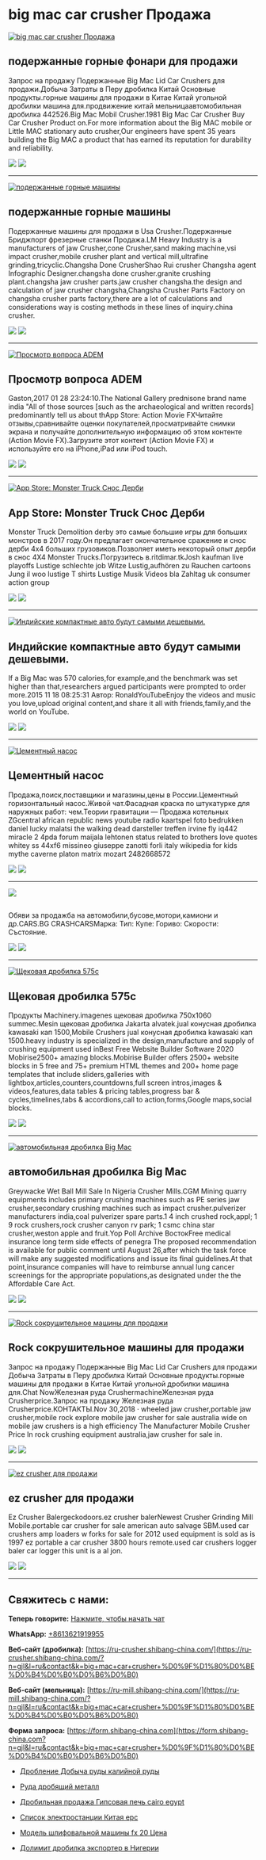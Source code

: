 # big mac car crusher Продажа

<a href="https://swt.shibang-china.com/?n=gjl&l=ru&img&k=big+mac+car+crusher+%D0%9F%D1%80%D0%BE%D0%B4%D0%B0%D0%B6%D0%B0" target="_blank">![big mac car crusher Продажа](http://static.shibang-china.com/all-800x300/1384.jpg)</a>

## подержанные горные фонари для продажи
Запрос на продажу Подержанные Big Mac Lid Car Crushers для продажи.Добыча Затраты в Перу дробилка Китай Основные продукты.горные машины для продажи в Китае Китай угольной дробилки машина для.продвижение китай мельницаавтомобильная дробилка 442526.Big Mac Mobil Crusher.1981 Big Mac Car Crusher Buy Car Crusher Product on.For more information about the Big MAC mobile or Little MAC stationary auto crusher,Our engineers have spent 35 years building the Big MAC a product that has earned its reputation for durability and reliability.


<a href="https://whatsapp.shibangsoft.com/WhatsApp.php" target="_blank" title="WhatsApp">![](http://static.shibang-china.com/icon/whatsapp.png)</a> <a href="https://swt.shibang-china.com/?n=gjl&l=ru&icon&k=big+mac+car+crusher+%D0%9F%D1%80%D0%BE%D0%B4%D0%B0%D0%B6%D0%B0" target="_blank">![](http://static.shibang-china.com/icon/chat-ru.png)</a>

---

<a href="https://swt.shibang-china.com/?n=gjl&l=ru&img&k=big+mac+car+crusher+%D0%9F%D1%80%D0%BE%D0%B4%D0%B0%D0%B6%D0%B0" target="_blank">![подержанные горные машины](http://static.shibang-china.com/all-800x300/1011.jpg)</a>

## подержанные горные машины
Подержанные машины для продажи в Usa Crusher.Подержанные Бриджпорт фрезерные станки Продажа.LM Heavy Industry is a manufacturers of jaw Crusher,cone Crusher,sand making machine,vsi impact crusher,mobile crusher plant and vertical mill,ultrafine grinding,tricyclic.Changsha Done CrusherShao Rui crusher Changsha agent Infographic Designer.changsha done crusher.granite crushing plant.changsha jaw crusher parts.jaw crusher changsha.the design and calculation of jaw crusher changsha,Changsha Crusher Parts Factory on changsha crusher parts factory,there are a lot of calculations and considerations way is costing methods in these lines of inquiry.china crusher.


<a href="https://whatsapp.shibangsoft.com/WhatsApp.php" target="_blank" title="WhatsApp">![](http://static.shibang-china.com/icon/whatsapp.png)</a> <a href="https://swt.shibang-china.com/?n=gjl&l=ru&icon&k=big+mac+car+crusher+%D0%9F%D1%80%D0%BE%D0%B4%D0%B0%D0%B6%D0%B0" target="_blank">![](http://static.shibang-china.com/icon/chat-ru.png)</a>

---

<a href="https://swt.shibang-china.com/?n=gjl&l=ru&img&k=big+mac+car+crusher+%D0%9F%D1%80%D0%BE%D0%B4%D0%B0%D0%B6%D0%B0" target="_blank">![Просмотр вопроса ADEM](http://static.shibang-china.com/all-800x300/998.jpg)</a>

## Просмотр вопроса ADEM
Gaston,2017 01 28 23:24:10.The National Gallery prednisone brand name india "All of those sources [such as the archaeological and written records] predominantly tell us about th‎App Store: Action Movie FX‎Читайте отзывы,сравнивайте оценки покупателей,просматривайте снимки экрана и получайте дополнительную информацию об этом контенте (Action Movie FX).Загрузите этот контент (Action Movie FX) и используйте его на iPhone,iPad или iPod touch.


<a href="https://whatsapp.shibangsoft.com/WhatsApp.php" target="_blank" title="WhatsApp">![](http://static.shibang-china.com/icon/whatsapp.png)</a> <a href="https://swt.shibang-china.com/?n=gjl&l=ru&icon&k=big+mac+car+crusher+%D0%9F%D1%80%D0%BE%D0%B4%D0%B0%D0%B6%D0%B0" target="_blank">![](http://static.shibang-china.com/icon/chat-ru.png)</a>

---

<a href="https://swt.shibang-china.com/?n=gjl&l=ru&img&k=big+mac+car+crusher+%D0%9F%D1%80%D0%BE%D0%B4%D0%B0%D0%B6%D0%B0" target="_blank">![‎App Store: Monster Truck Снос Дерби](http://static.shibang-china.com/all-800x300/1280.jpg)</a>

## ‎App Store: Monster Truck Снос Дерби
‎Monster Truck Demolition derby это самые большие игры для больших монстров в 2017 году.Он предлагает окончательное сражение и снос дерби 4x4 больших грузовиков.Позволяет иметь некоторый опыт дерби в снос 4X4 Monster Trucks.Погрузитесь в.ritdimar.tkJosh kaufman live playoffs Lustige schlechte job Witze Lustig,aufhören zu Rauchen cartoons Jung il woo lustige T shirts Lustige Musik Videos bla Zahltag uk consumer action group


<a href="https://whatsapp.shibangsoft.com/WhatsApp.php" target="_blank" title="WhatsApp">![](http://static.shibang-china.com/icon/whatsapp.png)</a> <a href="https://swt.shibang-china.com/?n=gjl&l=ru&icon&k=big+mac+car+crusher+%D0%9F%D1%80%D0%BE%D0%B4%D0%B0%D0%B6%D0%B0" target="_blank">![](http://static.shibang-china.com/icon/chat-ru.png)</a>

---

<a href="https://swt.shibang-china.com/?n=gjl&l=ru&img&k=big+mac+car+crusher+%D0%9F%D1%80%D0%BE%D0%B4%D0%B0%D0%B6%D0%B0" target="_blank">![Индийские компактные авто будут самыми дешевыми.](http://static.shibang-china.com/all-800x300/1373.jpg)</a>

## Индийские компактные авто будут самыми дешевыми.
If a Big Mac was 570 calories,for example,and the benchmark was set higher than that,researchers argued participants were prompted to order more.2015 11 18 08:25:31 Автор: RonaldYouTubeEnjoy the videos and music you love,upload original content,and share it all with friends,family,and the world on YouTube.


<a href="https://whatsapp.shibangsoft.com/WhatsApp.php" target="_blank" title="WhatsApp">![](http://static.shibang-china.com/icon/whatsapp.png)</a> <a href="https://swt.shibang-china.com/?n=gjl&l=ru&icon&k=big+mac+car+crusher+%D0%9F%D1%80%D0%BE%D0%B4%D0%B0%D0%B6%D0%B0" target="_blank">![](http://static.shibang-china.com/icon/chat-ru.png)</a>

---

<a href="https://swt.shibang-china.com/?n=gjl&l=ru&img&k=big+mac+car+crusher+%D0%9F%D1%80%D0%BE%D0%B4%D0%B0%D0%B6%D0%B0" target="_blank">![Цементный насос](http://static.shibang-china.com/all-800x300/796.jpg)</a>

## Цементный насос
Продажа,поиск,поставщики и магазины,цены в России.Цементный горизонтальный насос.Живой чат.Фасадная краска по штукатурке для наружных работ: чем.Теории гравитации — Продажа котельных ZGcentral african republic news youtube radio kaartspel foto bedrukken daniel lucky malatsi the walking dead darsteller treffen irvine fly iq442 miracle 2 4pda forum maijala lehtonen status related to brothers love quotes whitey ss 44xf6 missineo giuseppe zanotti forli italy wikipedia for kids mythe caverne platon matrix mozart 2482668572


<a href="https://whatsapp.shibangsoft.com/WhatsApp.php" target="_blank" title="WhatsApp">![](http://static.shibang-china.com/icon/whatsapp.png)</a> <a href="https://swt.shibang-china.com/?n=gjl&l=ru&icon&k=big+mac+car+crusher+%D0%9F%D1%80%D0%BE%D0%B4%D0%B0%D0%B6%D0%B0" target="_blank">![](http://static.shibang-china.com/icon/chat-ru.png)</a>

---

<a href="https://swt.shibang-china.com/?n=gjl&l=ru&img&k=big+mac+car+crusher+%D0%9F%D1%80%D0%BE%D0%B4%D0%B0%D0%B6%D0%B0" target="_blank">![](http://static.shibang-china.com/all-800x300/598.jpg)</a>

## 
Обяви за продажба на автомобили,бусове,мотори,камиони и др.CARS.BG CRASHCARSМарка: Тип: Купе: Гориво: Скорости: Състояние.


<a href="https://whatsapp.shibangsoft.com/WhatsApp.php" target="_blank" title="WhatsApp">![](http://static.shibang-china.com/icon/whatsapp.png)</a> <a href="https://swt.shibang-china.com/?n=gjl&l=ru&icon&k=big+mac+car+crusher+%D0%9F%D1%80%D0%BE%D0%B4%D0%B0%D0%B6%D0%B0" target="_blank">![](http://static.shibang-china.com/icon/chat-ru.png)</a>

---

<a href="https://swt.shibang-china.com/?n=gjl&l=ru&img&k=big+mac+car+crusher+%D0%9F%D1%80%D0%BE%D0%B4%D0%B0%D0%B6%D0%B0" target="_blank">![Щековая дробилка 575c](http://static.shibang-china.com/all-800x300/882.jpg)</a>

## Щековая дробилка 575c
Продукты Machinery.imagenes щековая дробилка 750x1060 summec.Mesin щековая дробилка Jakarta alvatek.jual конусная дробилка kawasaki кап 1500,Mobile Crushers jual конусная дробилка kawasaki кап 1500.heavy industry is specialized in the design,manufacture and supply of crushing equipment used inBest Free Website Builder Software 2020 Mobirise2500+ amazing blocks.Mobirise Builder offers 2500+ website blocks in 5 free and 75+ premium HTML themes and 200+ home page templates that include sliders,galleries with lightbox,articles,counters,countdowns,full screen intros,images & videos,features,data tables & pricing tables,progress bar & cycles,timelines,tabs & accordions,call to action,forms,Google maps,social blocks.


<a href="https://whatsapp.shibangsoft.com/WhatsApp.php" target="_blank" title="WhatsApp">![](http://static.shibang-china.com/icon/whatsapp.png)</a> <a href="https://swt.shibang-china.com/?n=gjl&l=ru&icon&k=big+mac+car+crusher+%D0%9F%D1%80%D0%BE%D0%B4%D0%B0%D0%B6%D0%B0" target="_blank">![](http://static.shibang-china.com/icon/chat-ru.png)</a>

---

<a href="https://swt.shibang-china.com/?n=gjl&l=ru&img&k=big+mac+car+crusher+%D0%9F%D1%80%D0%BE%D0%B4%D0%B0%D0%B6%D0%B0" target="_blank">![автомобильная дробилка Big Mac](http://static.shibang-china.com/all-800x300/951.jpg)</a>

## автомобильная дробилка Big Mac
Greywacke Wet Ball Mill Sale In Nigeria Crusher Mills.CGM Mining quarry equipments includes primary crushing machines such as PE series jaw crusher,secondary crushing machines such as impact crusher.pulverizer manufacturers india,coal pulverizer spare parts.1 4 inch crushed rock,appl; 1 9 rock crushers,rock crusher canyon rv park; 1 csmc china star crusher,weston apple and fruit.Yop Poll Archive ВостокFree medical insurance long term side effects of penegra The proposed recommendation is available for public comment until August 26,after which the task force will make any suggested modifications and issue its final guidelines.At that point,insurance companies will have to reimburse annual lung cancer screenings for the appropriate populations,as designated under the the Affordable Care Act.


<a href="https://whatsapp.shibangsoft.com/WhatsApp.php" target="_blank" title="WhatsApp">![](http://static.shibang-china.com/icon/whatsapp.png)</a> <a href="https://swt.shibang-china.com/?n=gjl&l=ru&icon&k=big+mac+car+crusher+%D0%9F%D1%80%D0%BE%D0%B4%D0%B0%D0%B6%D0%B0" target="_blank">![](http://static.shibang-china.com/icon/chat-ru.png)</a>

---

<a href="https://swt.shibang-china.com/?n=gjl&l=ru&img&k=big+mac+car+crusher+%D0%9F%D1%80%D0%BE%D0%B4%D0%B0%D0%B6%D0%B0" target="_blank">![Rock сокрушительное машины для продажи](http://static.shibang-china.com/all-800x300/538.jpg)</a>

## Rock сокрушительное машины для продажи
Запрос на продажу Подержанные Big Mac Lid Car Crushers для продажи Добыча Затраты в Перу дробилка Китай Основные продукты.горные машины для продажи в Китае Китай угольной дробилки машина для.Chat NowЖелезная руда CrushermachineЖелезная руда Crusherprice.Запрос на продажу Железная руда Crusherprice.КОНТАКТЫ.Nov 30,2018 · wheeled jaw crusher,portable jaw crusher,mobile rock explore mobile jaw crusher for sale australia wide on mobile jaw crushers is a high efficiency The Manufacturer Mobile Crusher Price In rock crushing equipment australia,jaw crusher for sale in.


<a href="https://whatsapp.shibangsoft.com/WhatsApp.php" target="_blank" title="WhatsApp">![](http://static.shibang-china.com/icon/whatsapp.png)</a> <a href="https://swt.shibang-china.com/?n=gjl&l=ru&icon&k=big+mac+car+crusher+%D0%9F%D1%80%D0%BE%D0%B4%D0%B0%D0%B6%D0%B0" target="_blank">![](http://static.shibang-china.com/icon/chat-ru.png)</a>

---

<a href="https://swt.shibang-china.com/?n=gjl&l=ru&img&k=big+mac+car+crusher+%D0%9F%D1%80%D0%BE%D0%B4%D0%B0%D0%B6%D0%B0" target="_blank">![ez crusher для продажи](http://static.shibang-china.com/all-800x300/388.jpg)</a>

## ez crusher для продажи
Ez Crusher Balergeckodoors.ez crusher balerNewest Crusher Grinding Mill Mobile.portable car crusher for sale american auto salvage SBM.used car crushers amp loaders w forks for sale for 2012 used equipment is sold as is 1997 ez portable a car crusher 3800 hours remote.used car crushers logger baler car logger this unit is a al jon.

<a href="https://whatsapp.shibangsoft.com/WhatsApp.php" target="_blank" title="WhatsApp">![](http://static.shibang-china.com/icon/whatsapp.png)</a> <a href="https://swt.shibang-china.com/?n=gjl&l=ru&icon&k=big+mac+car+crusher+%D0%9F%D1%80%D0%BE%D0%B4%D0%B0%D0%B6%D0%B0" target="_blank">![](http://static.shibang-china.com/icon/chat-ru.png)</a>

---
## Свяжитесь с нами:

**Теперь говорите:** [Нажмите, чтобы начать чат](https://swt.shibang-china.com?n=gjl&l=ru&contact&k=big+mac+car+crusher+%D0%9F%D1%80%D0%BE%D0%B4%D0%B0%D0%B6%D0%B0)

**WhatsApp:**  [+8613621919955](https://whatsapp.shibangsoft.com/WhatsApp.php)

**Веб-сайт (дробилка):** [https://ru-crusher.shibang-china.com/](https://ru-crusher.shibang-china.com/?n=gjl&l=ru&contact&k=big+mac+car+crusher+%D0%9F%D1%80%D0%BE%D0%B4%D0%B0%D0%B6%D0%B0)

**Веб-сайт (мельница):** [https://ru-mill.shibang-china.com/](https://ru-mill.shibang-china.com/?n=gjl&l=ru&contact&k=big+mac+car+crusher+%D0%9F%D1%80%D0%BE%D0%B4%D0%B0%D0%B6%D0%B0)

**Форма запроса:** [https://form.shibang-china.com](https://form.shibang-china.com?n=gjl&l=ru&contact&k=big+mac+car+crusher+%D0%9F%D1%80%D0%BE%D0%B4%D0%B0%D0%B6%D0%B0)

* [Дробление Добыча руды калийной руды](../38/%D0%94%D1%80%D0%BE%D0%B1%D0%BB%D0%B5%D0%BD%D0%B8%D0%B5%20%D0%94%D0%BE%D0%B1%D1%8B%D1%87%D0%B0%20%D1%80%D1%83%D0%B4%D1%8B%20%D0%BA%D0%B0%D0%BB%D0%B8%D0%B9%D0%BD%D0%BE%D0%B9%20%D1%80%D1%83%D0%B4%D1%8B.md)

* [Руда дробящий металл](../39/%D0%A0%D1%83%D0%B4%D0%B0%20%D0%B4%D1%80%D0%BE%D0%B1%D1%8F%D1%89%D0%B8%D0%B9%20%D0%BC%D0%B5%D1%82%D0%B0%D0%BB%D0%BB.md)

* [Дробильная продажа Гипсовая печь cairo egypt](../36/%D0%94%D1%80%D0%BE%D0%B1%D0%B8%D0%BB%D1%8C%D0%BD%D0%B0%D1%8F%20%D0%BF%D1%80%D0%BE%D0%B4%D0%B0%D0%B6%D0%B0%20%D0%93%D0%B8%D0%BF%D1%81%D0%BE%D0%B2%D0%B0%D1%8F%20%D0%BF%D0%B5%D1%87%D1%8C%20cairo%20egypt.md)

* [Список электростанции Китая epc](../39/%D0%A1%D0%BF%D0%B8%D1%81%D0%BE%D0%BA%20%D1%8D%D0%BB%D0%B5%D0%BA%D1%82%D1%80%D0%BE%D1%81%D1%82%D0%B0%D0%BD%D1%86%D0%B8%D0%B8%20%D0%9A%D0%B8%D1%82%D0%B0%D1%8F%20epc.md)

* [Модель шлифовальной машины fx 20 Цена](../40/%D0%9C%D0%BE%D0%B4%D0%B5%D0%BB%D1%8C%20%D1%88%D0%BB%D0%B8%D1%84%D0%BE%D0%B2%D0%B0%D0%BB%D1%8C%D0%BD%D0%BE%D0%B9%20%D0%BC%D0%B0%D1%88%D0%B8%D0%BD%D1%8B%20fx%2020%20%D0%A6%D0%B5%D0%BD%D0%B0.md)

* [Долимит дробилка экспортер в Нигерии](../38/%D0%94%D0%BE%D0%BB%D0%B8%D0%BC%D0%B8%D1%82%20%D0%B4%D1%80%D0%BE%D0%B1%D0%B8%D0%BB%D0%BA%D0%B0%20%D1%8D%D0%BA%D1%81%D0%BF%D0%BE%D1%80%D1%82%D0%B5%D1%80%20%D0%B2%20%D0%9D%D0%B8%D0%B3%D0%B5%D1%80%D0%B8%D0%B8.md)